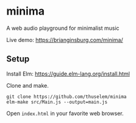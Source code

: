 # minima
A web audio playground for minimalist music

Live demo: https://brianginsburg.com/minima/

## Setup
Install Elm: https://guide.elm-lang.org/install.html

Clone and make. 
```
git clone https://github.com/thuselem/minima
elm-make src/Main.js --output=main.js
```

Open `index.html` in your favorite web browser.
